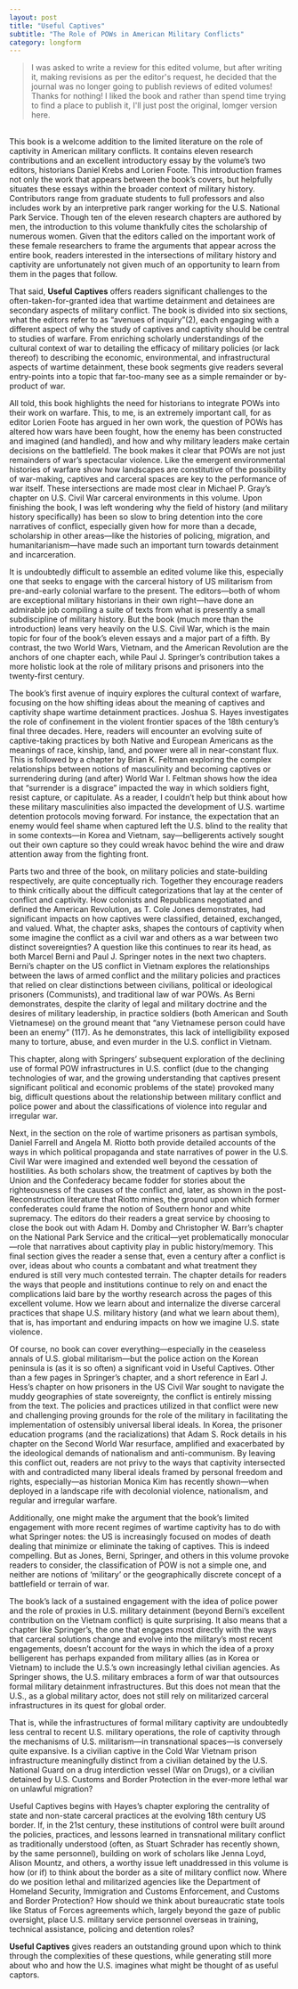 ```yaml
---
layout: post
title: "Useful Captives"
subtitle: "The Role of POWs in American Military Conflicts"
category: longform
---
```


>I was asked to write a review for this edited volume, but after writing it, making revisions as per the editor's request, he decided that the journal was no longer going to publish reviews of edited volumes! Thanks for nothing! I liked the book and rather than spend time trying to find a place to publish it, I'll just post the original, lomger version here.

<br>
This book is a welcome addition to the limited literature on the role of captivity in American military conflicts. It contains eleven research contributions and an excellent introductory essay by the volume’s two editors, historians Daniel Krebs and Lorien Foote. This introduction frames not only the work that appears between the book’s covers, but helpfully situates these essays within the broader context of military history. Contributors range from graduate students to full professors and also includes work by an interpretive park ranger working for the U.S. National Park Service. Though ten of the eleven research chapters are authored by men, the introduction to this volume thankfully cites the scholarship of numerous women. Given that the editors called on the important work of these female researchers to frame the arguments that appear across the entire book, readers interested in the intersections of military history and captivity are unfortunately not given much of an opportunity to learn from them in the pages that follow. 

That said, **Useful Captives** offers readers significant challenges to the often-taken-for-granted idea that wartime detainment and detainees are secondary aspects of military conflict. The book is divided into six sections, what the editors refer to as “avenues of inquiry”(2), each engaging with a different aspect of why the study of captives and captivity should be central to studies of warfare. From enriching scholarly understandings of the cultural context of war to detailing the efficacy of military policies (or lack thereof) to describing the economic, environmental, and infrastructural aspects of wartime detainment, these book segments give readers several entry-points into a topic that far-too-many see as a simple remainder or by-product of war.

All told, this book highlights the need for historians to integrate POWs into their work on warfare. This, to me, is an extremely important call, for as editor Lorien Foote has argued in her own work, the question of POWs has altered how wars have been fought, how the enemy has been constructed and imagined (and handled), and how and why military leaders make certain decisions on the battlefield. The book makes it clear that POWs are not just remainders of war’s spectacular violence. Like the emergent environmental histories of warfare show how landscapes are constitutive of the possibility of war-making, captives and carceral spaces are key to the performance of war itself. These intersections are made most clear in Michael P. Gray’s chapter on U.S. Civil War carceral environments in this volume. Upon finishing the book, I was left wondering why the field of history (and military history specifically) has been so slow to bring detention into the core narratives of conflict, especially given how for more than a decade, scholarship in other areas—like the histories of policing, migration, and humanitarianism—have made such an important turn towards detainment and incarceration. 

It is undoubtedly difficult to assemble an edited volume like this, especially one that seeks to engage with the carceral history of US militarism from pre-and-early colonial warfare to the present. The editors—both of whom are exceptional military historians in their own right—have done an admirable job compiling a suite of texts from what is presently a small subdiscipline of military history. But the book (much more than the introduction) leans very heavily on the U.S. Civil War, which is the main topic for four of the book’s eleven essays and a major part of a fifth. By contrast, the two World Wars, Vietnam, and the American Revolution are the anchors of one chapter each, while Paul J. Springer’s contribution takes a more holistic look at the role of military prisons and prisoners into the twenty-first century.  

The book’s first avenue of inquiry explores the cultural context of warfare, focusing on the how shifting ideas about the meaning of captives and captivity shape wartime detainment practices. Joshua S. Hayes investigates the role of confinement in the violent frontier spaces of the 18th century’s final three decades. Here, readers will encounter an evolving suite of captive-taking practices by both Native and European Americans as the meanings of race, kinship, land, and power were all in near-constant flux. This is followed by a chapter by Brian K. Feltman exploring the complex relationships between notions of masculinity and becoming captives or surrendering during (and after) World War I. Feltman shows how the idea that “surrender is a disgrace” impacted the way in which soldiers fight, resist capture, or capitulate. As a reader, I couldn’t help but think about how these military masculinities also impacted the development of U.S. wartime detention protocols moving forward. For instance, the expectation that an enemy would feel shame when captured left the U.S. blind to the reality that in some contexts—in Korea and Vietnam, say—belligerents actively sought out their own capture so they could wreak havoc behind the wire and draw attention away from the fighting front.

Parts two and three of the book, on military policies and state-building respectively, are quite conceptually rich. Together they encourage readers to think critically about the difficult categorizations that lay at the center of conflict and captivity. How colonists and Republicans negotiated and defined the American Revolution, as T. Cole Jones demonstrates, had significant impacts on how captives were classified, detained, exchanged, and valued. What, the chapter asks, shapes the contours of captivity when some imagine the conflict as a civil war and others as a war between two distinct sovereignties? A question like this continues to rear its head, as both Marcel Berni and Paul J. Springer notes in the next two chapters.
Berni’s chapter on the US conflict in Vietnam explores the relationships between the laws of armed conflict and the military policies and practices that relied on clear distinctions between civilians, political or ideological prisoners (Communists), and traditional law of war POWs.  As Berni demonstrates, despite the clarity of legal and military doctrine and the desires of military leadership, in practice soldiers (both American and South Vietnamese) on the ground meant that “any Vietnamese person could have been an enemy” (117). As he demonstrates, this lack of intelligibility exposed many to torture, abuse, and even murder in the U.S. conflict in Vietnam. 

This chapter, along with Springers’ subsequent exploration of the declining use of formal POW infrastructures in U.S. conflict (due to the changing technologies of war, and the growing understanding that captives present significant political and economic problems of the state) provoked many big, difficult questions about the relationship between military conflict and police power and about the classifications of violence into regular and irregular war. 

Next, in the section on the role of wartime prisoners as partisan symbols, Daniel Farrell and Angela M. Riotto both provide detailed accounts of the ways in which political propaganda and state narratives of power in the U.S. Civil War were imagined and extended well beyond the cessation of hostilities. As both scholars show, the treatment of captives by both the Union and the Confederacy became fodder for stories about the righteousness of the causes of the conflict and, later, as shown in the post-Reconstruction literature that Riotto mines, the ground upon which former confederates could frame the notion of Southern honor and white supremacy.
The editors do their readers a great service by choosing to close the book out with Adam H. Domby and Christopher W. Barr’s chapter on the National Park Service and the critical—yet problematically monocular—role that narratives about captivity play in public history/memory. This final section gives the reader a sense that, even a century after a conflict is over, ideas about who counts a combatant and what treatment they endured is still very much contested terrain. The chapter details for readers the ways that people and institutions continue to rely on and enact the complications laid bare by the worthy research across the pages of this excellent volume. How we learn about and internalize the diverse carceral practices that shape U.S. military history (and what we learn about them), that is, has important and enduring impacts on how we imagine U.S. state violence. 

Of course, no book can cover everything—especially in the ceaseless annals of U.S. global militarism—but the police action on the Korean peninsula is (as it is so often) a significant void in Useful Captives. Other than a few pages in Springer’s chapter, and a short reference in Earl J. Hess’s chapter on how prisoners in the US Civil War sought to navigate the muddy geographies of state sovereignty, the conflict is entirely missing from the text. The policies and practices utilized in that conflict were new and challenging proving grounds for the role of the military in facilitating the implementation of ostensibly universal liberal ideals. In Korea, the prisoner education programs (and the racializations) that Adam S. Rock details in his chapter on the Second World War resurface, amplified and exacerbated by the ideological demands of nationalism and anti-communism. By leaving this conflict out, readers are not privy to the ways that captivity intersected with and contradicted many liberal ideals framed by personal freedom and rights, especially—as historian Monica Kim has recently shown—when deployed in a landscape rife with decolonial violence, nationalism, and regular and irregular warfare.

Additionally, one might make the argument that the book’s limited engagement with more recent regimes of wartime captivity has to do with what Springer notes: the US is increasingly focused on modes of death dealing that minimize or eliminate the taking of captives. This is indeed compelling. But as Jones, Berni, Springer, and others in this volume provoke readers to consider, the classification of POW is not a simple one, and neither are notions of ‘military’ or the geographically discrete concept of a battlefield or terrain of war. 

The book’s lack of a sustained engagement with the idea of police power and the role of proxies in U.S. military detainment (beyond Berni’s excellent contribution on the Vietnam conflict) is quite surprising. It also means that a chapter like Springer’s, the one that engages most directly with the ways that carceral solutions change and evolve into the military’s most recent engagements, doesn’t account for the ways in which the idea of a proxy belligerent has perhaps expanded from military allies (as in Korea or Vietnam) to include the U.S.’s own increasingly lethal civilian agencies. As Springer shows, the U.S. military embraces a form of war that outsources formal military detainment infrastructures. But this does not mean that the U.S., as a global military actor, does not still rely on militarized carceral infrastructures in its quest for global order.

That is, while the infrastructures of formal military captivity are undoubtedly less central to recent U.S. military operations, the role of captivity through the mechanisms of U.S. militarism—in transnational spaces—is conversely quite expansive. Is a civilian captive in the Cold War Vietnam prison infrastructure meaningfully distinct from a civilian detained by the U.S. National Guard on a drug interdiction vessel (War on Drugs), or a civilian detained by U.S. Customs and Border Protection in the ever-more lethal war on unlawful migration? 

Useful Captives begins with Hayes’s chapter exploring the centrality of state and non-state carceral practices at the evolving 18th century US border. If, in the 21st century, these institutions of control were built around the policies, practices, and lessons learned in transnational military conflict as traditionally understood (often, as Stuart Schrader has recently shown, by the same personnel), building on work of scholars like Jenna Loyd, Alison Mountz, and others, a worthy issue left unaddressed in this volume is how (or if) to think about the border as a site of military conflict now. Where do we position lethal and militarized agencies like the Department of Homeland Security, Immigration and Customs Enforcement, and Customs and Border Protection? How should we think about bureaucratic state tools like Status of Forces agreements which, largely beyond the gaze of public oversight, place U.S. military service personnel overseas in training, technical assistance, policing and detention roles?

**Useful Captives** gives readers an outstanding ground upon which to think through the complexities of these questions, while generating still more about who and how the U.S. imagines what might be thought of as useful captors. 
